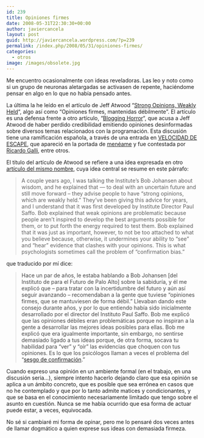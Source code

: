 ```yaml
---
id: 239
title: Opiniones firmes
date: 2008-05-31T22:30:30+00:00
author: javiercancela
layout: post
guid: http://javiercancela.wordpress.com/?p=239
permalink: /index.php/2008/05/31/opiniones-firmes/
categories:
  - otros
image: /images/obsolete.jpg
---
```

Me encuentro ocasionalmente con ideas reveladoras. Las leo y noto como si un grupo de neuronas aletargadas se activasen de repente, haciéndome pensar en algo en lo que no había pensado antes.

La última la he leído en el artículo de Jeff Atwood &#8220;[Strong Opinions, Weakly Held](http://www.codinghorror.com/blog/archives/001124.html)&#8220;, algo así como &#8220;Opiniones firmes, mantenidas débilmente&#8221;. El artículo es una defensa frente a otro artículo, &#8220;[Blogging Horror](http://girtby.net/archives/2008/5/22/blogging-horror)&#8220;, que acusa a Jeff Atwood de haber perdido credibilidad emitiendo opiniones desinformadas sobre diversos temas relacionados con la programación. Esta discusión tiene una ramificación española, a través de una entrada en [VELOCIDAD DE ESCAPE](http://jomaweb.blogalia.com/historias/57688), que apareció en la portada de [menéame](http://meneame.net/story/php-apesta-pero-no-importa-segun-jeff-atwood/) y fue contestada por [Ricardo Galli](http://gallir.wordpress.com/2008/05/31/la-diferencia-entre-opinionated-e-ignorantes-de-su-ignorancia/), entre otros.

El título del artículo de Atwood se refiere a una idea expresada en otro [artículo del mismo nombre](http://bobsutton.typepad.com/my_weblog/2006/07/strong_opinions.html), cuya idea central se resume en este párrafo:

> A couple years ago, I was talking the Institute&#8217;s Bob Johansen about wisdom, and he explained that &#8212; to deal with an uncertain future and still move forward – they advise people to have &#8220;strong opinions, which are weakly held.&#8221; They&#8217;ve been giving this advice for years, and I understand that it was first developed by Institute Director Paul Saffo. Bob explained that weak opinions are problematic because people aren&#8217;t inspired to develop the best arguments possible for them, or to put forth the energy required to test them. Bob explained that it was just as important, however, to not be too attached to what you believe because, otherwise, it undermines your ability to &#8220;see&#8221; and &#8220;hear&#8221; evidence that clashes with your opinions. This is what psychologists sometimes call the problem of &#8220;confirmation bias.&#8221;

que traducido por mí dice:

> <span style="color:#444444;">Hace un par de años, le estaba hablando a Bob Johansen [del Instituto de para el Futuro de Palo Alto] sobre la sabiduría, y él me explicó que &#8211; para tratar con la incertidumbre del futuro y aún así seguir avanzando &#8211; recomendaban a la gente que tuviese &#8220;opiniones firmes, que se mantuviesen de forma débil.&#8221; Llevaban dando este consejo durante años, y por lo que entiendo había sido inicialmente desarrollado por el director del Instituto Paul Saffo. Bob me explicó que las opiniones débiles eran problemáticas porque no inspiran a la gente a desarrollar las mejores ideas posibles para ellas. Bob me explicó que era igualmente importante, sin embargo, no sentirse demasiado ligado a tus ideas porque, de otra forma, socava tu habilidad para &#8220;ver&#8221; y &#8220;oír&#8221; las evidencias que choquen con tus opiniones. Es lo que los psicólogos llaman a veces el problema del &#8220;<a href="http://es.wikipedia.org/wiki/Sesgo_de_confirmaci%C3%B3n">sesgo de confirmación</a>.&#8221;</span>

Cuando expreso una opinión en un ambiente formal (en el trabajo, en una discusión seria&#8230;), siempre intento hacerlo dejando claro que esa opinión se aplica a un ámbito concreto, que es posible que sea errónea en casos que no he contemplado y que por lo tanto admite matices y condicionantes, y que se basa en el conocimiento necesariamente limitado que tengo sobre el asunto en cuestión. Nunca se me había ocurrido que esa forma de actuar puede estar, a veces, equivocada.

No sé si cambiaré mi forma de opinar, pero me lo pensaré dos veces antes de llamar dogmático a quien exprese sus ideas con demasiada firmeza.